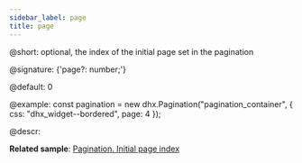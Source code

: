 ```yaml
---
sidebar_label: page
title: page
---          
```


@short: optional, the index of the initial page set in the pagination

@signature: {'page?: number;'}

@default: 0

@example:
const pagination = new dhx.Pagination("pagination_container", {
    css: "dhx_widget--bordered",
    page: 4 
});

@descr:

**Related sample**: [Pagination. Initial page index](https://snippet.dhtmlx.com/5vwz8tgb)

[comment]: # (@related: pagination/configuration.md#initial-page)
